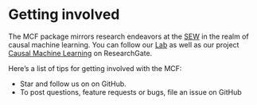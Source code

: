 # Getting involved

The MCF package mirrors research endeavors at the [SEW](https://sew.unisg.ch/en/empirische-wirtschaftsforschung) in the realm of causal machine learning. You can follow our [Lab](https://www.researchgate.net/lab/Michael-Lechner-Lab) as well as our project [Causal Machine Learning](https://www.researchgate.net/project/Causal-Machine-Learning) on ResearchGate. 

Here’s a list of tips for getting involved with the MCF:

* Star and follow us on on GitHub.
* To post questions, feature requests or bugs, file an issue on GitHub
